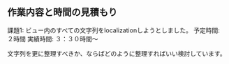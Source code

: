## 作業内容と時間の見積もり

課題1: ビュー内のすべての文字列をlocalizationしようとしました。
予定時間: ２時間
実績時間: ３：３０時間〜

文字列を更に整理すべきか、ならばどのように整理すればいい検討しています。

